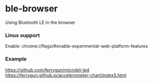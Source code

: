 # ble-browser
Using Bluetooth LE in the browser


### Linux support

Enable: chrome://flags/#enable-experimental-web-platform-features

### Example

https://github.com/ferrygun/microbit-led
https://ferrygun.github.io/accelerometer-chart/index5.html